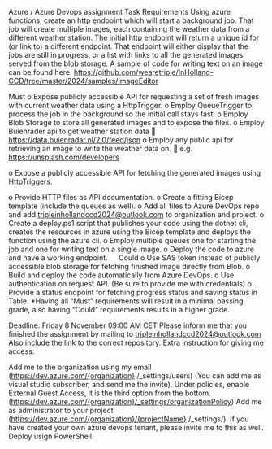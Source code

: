 Azure / Azure Devops assignment Task Requirements Using azure functions, create an http endpoint which will start a background job. That job will create multiple images, each containing the weather data from a different weather station. The initial http endpoint will return a unique id for (or link to) a different endpoint. That endpoint will either display that the jobs are still in progress, or a list with links to all the generated images served from the blob storage. A sample of code for writing text on an image can be found here. https://github.com/wearetriple/InHolland-CCD/tree/master/2024/samples/ImageEditor

Must o Expose publicly accessible API for requesting a set of fresh images with current weather data using a HttpTrigger. o Employ QueueTrigger to process the job in the background so the initial call stays fast. o Employ Blob Storage to store all generated images and to expose the files. o Employ Buienrader api to get weather station data  https://data.buienradar.nl/2.0/feed/json o Employ any public api for retrieving an image to write the weather data on.  e.g. https://unsplash.com/developers

o Expose a publicly accessible API for fetching the generated images using HttpTriggers.

o Provide HTTP files as API documentation. o Create a fitting Bicep template (include the queues as well). o Add all files to Azure DevOps repo and add tripleinhollandccd2024@outlook.com to organization and project. o Create a deploy.ps1 script that publishes your code using the dotnet cli, creates the resources in azure using the Bicep template and deploys the function using the azure cli. o Employ multiple queues one for starting the job and one for writing text on a single image. o Deploy the code to azure and have a working endpoint.   Could o Use SAS token instead of publicly accessible blob storage for fetching finished image directly from Blob. o Build and deploy the code automatically from Azure DevOps. o Use authentication on request API. (Be sure to provide me with credentials) o Provide a status endpoint for fetching progress status and saving status in Table. *Having all “Must” requirements will result in a minimal passing grade, also having “Could” requirements results in a higher grade.

Deadline: Friday 8 November 09:00 AM CET Please inform me that you finished the assignment by mailing to tripleinhollandccd2024@outlook.com Also include the link to the correct repository. Extra instruction for giving me access:

Add me to the organization using my email (https://dev.azure.com/{organization} /_settings/users) (You can add me as visual studio subscriber, and send me the invite).
Under policies, enable External Guest Access, it is the third option from the bottom. (https://dev.azure.com/{organization}/_settings/organizationPolicy)
Add me as administrator to your project (https://dev.azure.com/{organization}/{projectName} /_settings/).
If you have created your own azure devops tenant, please invite me to this as well.
Deploy usign PowerShell

